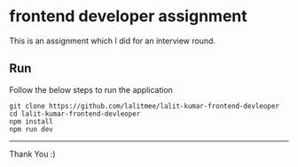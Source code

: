 # frontend developer assignment

This is an assignment which I did for an interview round.

## Run

Follow the below steps to run the application

```
git clone https://github.com/lalitmee/lalit-kumar-frontend-devleoper
cd lalit-kumar-frontend-devleoper
npm install
npm run dev
```

---

Thank You :)
